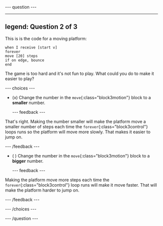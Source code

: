 
--- question ---

---
legend: Question 2 of 3
---

This is is the code for a moving platform:

```blocks3
when I receive [start v]
forever
move [20] steps
if on edge, bounce
end
```

The game is too hard and it's not fun to play. What could you do to make it easier to play?

--- choices ---

- (x) Change the number in the `move`{:class="block3motion"} block to a **smaller** number.

  --- feedback ---

That's right. Making the number smaller will make the platform move a smaller number of steps each time the `forever`{:class="block3control"} loops runs so the platform will move more slowly. That makes it easier to jump on.

  --- /feedback ---

- ( ) Change the number in the `move`{:class="block3motion"} block to a **bigger** number.

  --- feedback ---

Making the platform move more steps each time the `forever`{:class="block3control"} loop runs will make it move faster. That will make the platform harder to jump on.

  --- /feedback ---

--- /choices ---

--- /question ---
